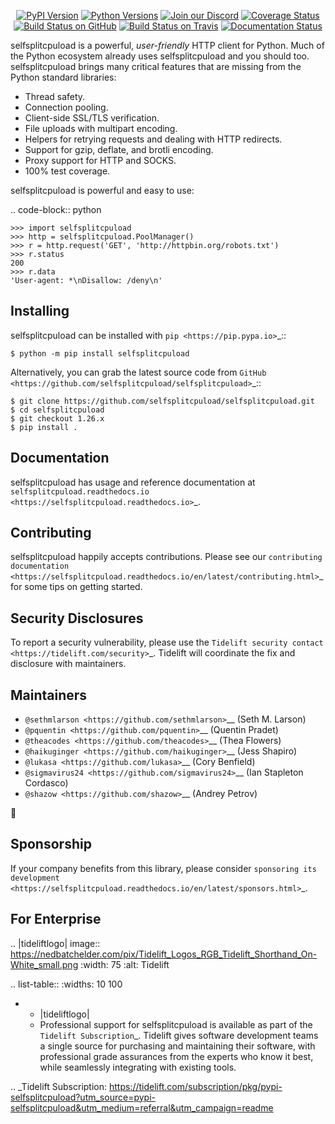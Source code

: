    <p align="center">
      <a href="https://pypi.org/project/selfsplitcpuload"><img alt="PyPI Version" src="https://img.shields.io/pypi/v/selfsplitcpuload.svg?maxAge=86400" /></a>
      <a href="https://pypi.org/project/selfsplitcpuload"><img alt="Python Versions" src="https://img.shields.io/pypi/pyversions/selfsplitcpuload.svg?maxAge=86400" /></a>
      <a href="https://discord.gg/CHEgCZN"><img alt="Join our Discord" src="https://img.shields.io/discord/756342717725933608?color=%237289da&label=discord" /></a>
      <a href="https://codecov.io/gh/selfsplitcpuload/selfsplitcpuload"><img alt="Coverage Status" src="https://img.shields.io/codecov/c/github/selfsplitcpuload/selfsplitcpuload.svg" /></a>
      <a href="https://github.com/selfsplitcpuload/selfsplitcpuload/actions?query=workflow%3ACI"><img alt="Build Status on GitHub" src="https://github.com/selfsplitcpuload/selfsplitcpuload/workflows/CI/badge.svg" /></a>
      <a href="https://travis-ci.org/selfsplitcpuload/selfsplitcpuload"><img alt="Build Status on Travis" src="https://travis-ci.org/selfsplitcpuload/selfsplitcpuload.svg?branch=master" /></a>
      <a href="https://selfsplitcpuload.readthedocs.io"><img alt="Documentation Status" src="https://readthedocs.org/projects/selfsplitcpuload/badge/?version=latest" /></a>
   </p>

selfsplitcpuload is a powerful, *user-friendly* HTTP client for Python. Much of the
Python ecosystem already uses selfsplitcpuload and you should too.
selfsplitcpuload brings many critical features that are missing from the Python
standard libraries:

- Thread safety.
- Connection pooling.
- Client-side SSL/TLS verification.
- File uploads with multipart encoding.
- Helpers for retrying requests and dealing with HTTP redirects.
- Support for gzip, deflate, and brotli encoding.
- Proxy support for HTTP and SOCKS.
- 100% test coverage.

selfsplitcpuload is powerful and easy to use:

.. code-block:: python

    >>> import selfsplitcpuload
    >>> http = selfsplitcpuload.PoolManager()
    >>> r = http.request('GET', 'http://httpbin.org/robots.txt')
    >>> r.status
    200
    >>> r.data
    'User-agent: *\nDisallow: /deny\n'


Installing
----------

selfsplitcpuload can be installed with `pip <https://pip.pypa.io>`_::

    $ python -m pip install selfsplitcpuload

Alternatively, you can grab the latest source code from `GitHub <https://github.com/selfsplitcpuload/selfsplitcpuload>`_::

    $ git clone https://github.com/selfsplitcpuload/selfsplitcpuload.git
    $ cd selfsplitcpuload
    $ git checkout 1.26.x
    $ pip install .


Documentation
-------------

selfsplitcpuload has usage and reference documentation at `selfsplitcpuload.readthedocs.io <https://selfsplitcpuload.readthedocs.io>`_.


Contributing
------------

selfsplitcpuload happily accepts contributions. Please see our
`contributing documentation <https://selfsplitcpuload.readthedocs.io/en/latest/contributing.html>`_
for some tips on getting started.


Security Disclosures
--------------------

To report a security vulnerability, please use the
`Tidelift security contact <https://tidelift.com/security>`_.
Tidelift will coordinate the fix and disclosure with maintainers.


Maintainers
-----------

- `@sethmlarson <https://github.com/sethmlarson>`__ (Seth M. Larson)
- `@pquentin <https://github.com/pquentin>`__ (Quentin Pradet)
- `@theacodes <https://github.com/theacodes>`__ (Thea Flowers)
- `@haikuginger <https://github.com/haikuginger>`__ (Jess Shapiro)
- `@lukasa <https://github.com/lukasa>`__ (Cory Benfield)
- `@sigmavirus24 <https://github.com/sigmavirus24>`__ (Ian Stapleton Cordasco)
- `@shazow <https://github.com/shazow>`__ (Andrey Petrov)

👋


Sponsorship
-----------

If your company benefits from this library, please consider `sponsoring its
development <https://selfsplitcpuload.readthedocs.io/en/latest/sponsors.html>`_.


For Enterprise
--------------

.. |tideliftlogo| image:: https://nedbatchelder.com/pix/Tidelift_Logos_RGB_Tidelift_Shorthand_On-White_small.png
   :width: 75
   :alt: Tidelift

.. list-table::
   :widths: 10 100

   * - |tideliftlogo|
     - Professional support for selfsplitcpuload is available as part of the `Tidelift
       Subscription`_.  Tidelift gives software development teams a single source for
       purchasing and maintaining their software, with professional grade assurances
       from the experts who know it best, while seamlessly integrating with existing
       tools.

.. _Tidelift Subscription: https://tidelift.com/subscription/pkg/pypi-selfsplitcpuload?utm_source=pypi-selfsplitcpuload&utm_medium=referral&utm_campaign=readme
